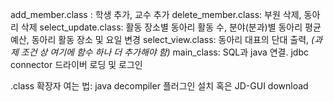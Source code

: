 add_member.class : 학생 추가, 교수 추가
delete_member.class: 부원 삭제, 동아리 삭제
select_update.class: 활동 장소별 동아리 활동 수, 분야(분과)별 동아리 평균 예산, 동아리 활동 장소 및 요일 변경
select_view.class: 동아리 대표의 단대 출력, *(과제 조건 상 여기에 함수 하나 더 추가해야 함)*
main_class: SQL과 java 연결. jdbc connector 드라이버 로딩 및 로그인

.class 확장자 여는 법: java decompiler 플러그인 설치 혹은 JD-GUI download
